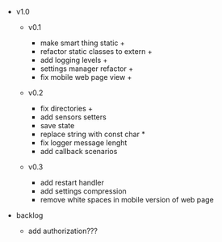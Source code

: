- v1.0
    - v0.1
        - make smart thing static +
        - refactor static classes to extern +
        - add logging levels +
        - settings manager refactor +
        - fix mobile web page view +

    - v0.2
        - fix directories +
        - add sensors setters
        - save state
        - replace string with const char *
        - fix logger message lenght
        - add callback scenarios

    - v0.3
        - add restart handler
        - add settings compression
        - remove white spaces in mobile version of web page

- backlog
    - add authorization???
